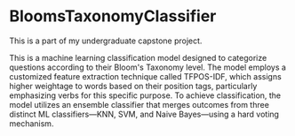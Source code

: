 # BloomsTaxonomyClassifier
This is a part of my undergraduate capstone project.

This is a machine learning classification model designed to categorize questions according to their Bloom's Taxonomy level. The model employs a customized feature extraction technique called TFPOS-IDF, which assigns higher weightage to words based on their position tags, particularly emphasizing verbs for this specific purpose. To achieve classification, the model utilizes an ensemble classifier that merges outcomes from three distinct ML classifiers—KNN, SVM, and Naive Bayes—using a hard voting mechanism.
